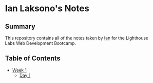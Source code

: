 # Ian Laksono's Notes

## Summary

This repository contains all of the notes taken by [Ian](https://github.com/ilaksono) for the Lighthouse Labs Web Development Bootcamp.

## Table of Contents

* [Week 1](/Week_1)
  * [Day 1](/Week_1/Day_1)